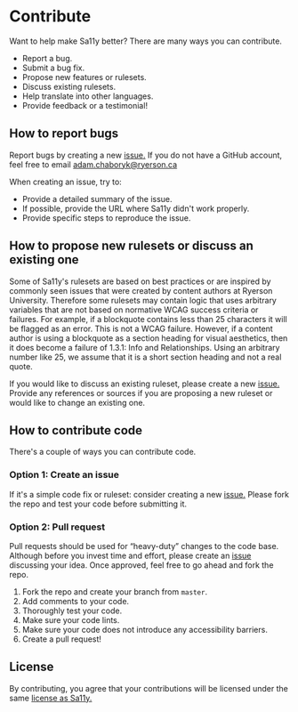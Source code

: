 # Contribute
Want to help make Sa11y better? There are many ways you can contribute.

- Report a bug.
- Submit a bug fix.
- Propose new features or rulesets.
- Discuss existing rulesets. 
- Help translate into other languages.
- Provide feedback or a testimonial!

## How to report bugs
Report bugs by creating a new [issue.](https://github.com/ryersondmp/sa11y/issues) If you do not have a GitHub account, feel free to email [adam.chaboryk@ryerson.ca](mailto:adam.chaboryk@ryerson.ca) 

When creating an issue, try to: 
- Provide a detailed summary of the issue. 
- If possible, provide the URL where Sa11y didn't work properly. 
- Provide specific steps to reproduce the issue.

## How to propose new rulesets or discuss an existing one
Some of Sa11y's rulesets are based on best practices or are inspired by commonly seen issues that were created by content authors at Ryerson University. Therefore some rulesets may contain logic that uses arbitrary variables that are not based on normative WCAG success criteria or failures. For example, if a blockquote contains less than 25 characters it will be flagged as an error. This is not a WCAG failure. However, if a content author is using a blockquote as a section heading for visual aesthetics, then it does become a failure of 1.3.1: Info and Relationships. Using an arbitrary number like 25, we assume that it is a short section heading and not a real quote. 

If you would like to discuss an existing ruleset, please create a new [issue.](https://github.com/ryersondmp/sa11y/issues) Provide any references or sources if you are proposing a new ruleset or would like to change an existing one.

## How to contribute code
There's a couple of ways you can contribute code.

### Option 1: Create an issue
If it's a simple code fix or ruleset: consider creating a new [issue.](https://github.com/ryersondmp/sa11y/issues) Please fork the repo and test your code before submitting it.

### Option 2: Pull request
Pull requests should be used for “heavy-duty” changes to the code base. Although before you invest time and effort, please create an [issue](https://github.com/ryersondmp/sa11y/issues) discussing your idea. Once approved, feel free to go ahead and fork the repo. 

1. Fork the repo and create your branch from `master`.
2. Add comments to your code.
3. Thoroughly test your code.
4. Make sure your code lints.
5. Make sure your code does not introduce any accessibility barriers.
6. Create a pull request!

## License
By contributing, you agree that your contributions will be licensed under the same [license as Sa11y.](https://github.com/ryersondmp/sa11y/blob/master/LICENSE.md)
